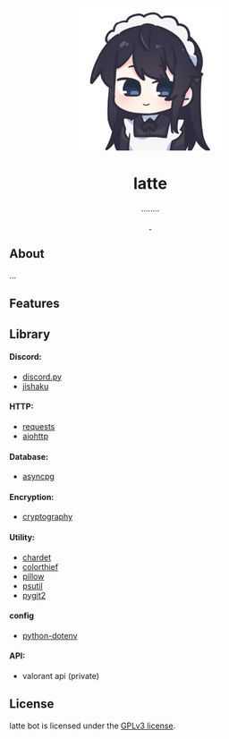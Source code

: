 <div align='center'>
  <img width='256' height='256' src='.images/avatar.png' alt=''>
  <h1>latte</h1>
  <p>........</p>

<a href="https://github.com/latte-bot/bot/blob/master/LICENSE">
    <img src="https://shields.io/badge/invite-latte_bot-5865F2?logo=discord&style=for-the-badge&logoColor=ffffff"  alt=""/>
  </a>

  <a href="https://github.com/latte-bot/bot/blob/master/LICENSE">
    <img src="https://img.shields.io/github/license/latte-bot/bot?style=for-the-badge"  alt=""/>
  </a>
    
</div>

## About
...

## Features

## Library
#### Discord:
- [discord.py](https://github.com/Rapptz/discord.py)
- [jishaku](https://github.com/Gorialis/jishaku)
#### HTTP:
- [requests](https://github.com/psf/requests)
- [aiohttp](https://github.com/aio-libs/aiohttp)
#### Database:
- [asyncpg](https://github.com/MagicStack/asyncpg)
#### Encryption:
- [cryptography](https://github.com/pyca/cryptography)
#### Utility:
- [chardet](https://github.com/chardet/chardet)
- [colorthief](https://github.com/fengsp/color-thief-py)
- [pillow](https://github.com/python-pillow/Pillow)
- [psutil](https://github.com/giampaolo/psutil)
- [pygit2](https://github.com/libgit2/pygit2)
#### config
- [python-dotenv](https://github.com/theskumar/python-dotenv)
#### API:
- valorant api (private)

## License

latte bot is licensed under the [GPLv3 license](LICENSE.md). 